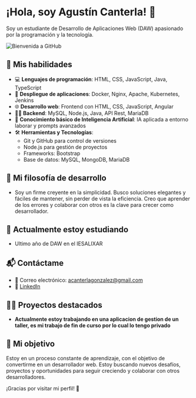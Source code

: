 # ¡Hola, soy Agustín Canterla! 👋

Soy un estudiante de Desarrollo de Aplicaciones Web (DAW) apasionado por la programación y la tecnología.

![Bienvenida a GitHub](https://img.shields.io/badge/-Bienvenido%20a%20mi%20GitHub%20!-%23FF9C00?style=for-the-badge&logo=github&logoColor=white)

## 🚀 Mis habilidades

- 💻 **Lenguajes de programación**: HTML, CSS, JavaScript, Java, TypeScript
- 🧰 **Despliegue de aplicaciones**: Docker, Nginx, Apache, Kubernetes, Jenkins
- 🌐 **Desarrollo web**: Frontend con HTML, CSS, JavaScript, Angular
- 🧑‍💻 **Backend**: MySQL, Node.js, Java, API Rest, MariaDB
- 🧠 **Conocimiento básico de Inteligencia Artificial**: IA aplicada a entorno laborar y prompts avanzados
- 🛠 **Herramientas y Tecnologías**:
  - Git y GitHub para control de versiones
  - Node.js para gestión de proyectos
  - Frameworks: Bootstrap
  - Base de datos: MySQL, MongoDB, MariaDB
 
## 💬 Mi filosofía de desarrollo

- Soy un firme creyente en la simplicidad. Busco soluciones elegantes y fáciles de mantener, sin perder de vista la eficiencia. Creo que aprender de los errores y colaborar con otros es la clave para crecer como desarrollador.

## 🌱 Actualmente estoy estudiando

- Ultimo año de DAW en el IESALIXAR 

## 📬 Contáctame

- 📧 Correo electrónico: [acanterlagonzalez@gmail.com](mailto:acanterlagonzalez@gmail.com)
- 💼 [LinkedIn](https://www.linkedin.com/in/agust%C3%ADn-canterla-gonz%C3%A1lez-23403634a?utm_source=share&utm_campaign=share_via&utm_content=profile&utm_medium=ios_app)

## 👨‍💻 Proyectos destacados

- **Actualmente estoy trabajando en una aplicacion de gestion de un taller, es mi trabajo de fin de curso por lo cual lo tengo privado**

## 🔧 Mi objetivo

Estoy en un proceso constante de aprendizaje, con el objetivo de convertirme en un desarrollador web. Estoy buscando nuevos desafíos, proyectos y oportunidades para seguir creciendo y colaborar con otros desarrolladores.

¡Gracias por visitar mi perfil! 🚀
